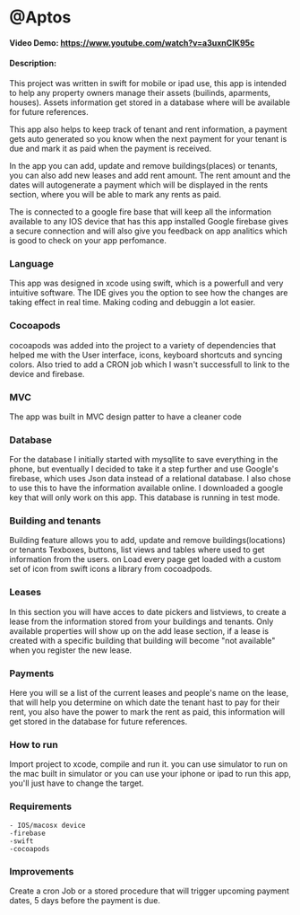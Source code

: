# @Aptos
#### Video Demo:  https://www.youtube.com/watch?v=a3uxnCIK95c
#### Description:
This project was written in swift for mobile or ipad use, this app is intended to help any property owners manage their assets (builinds, aparments, houses). Assets information get stored in a database where
will be available for future references.

This app also helps to keep track of tenant and rent information, a payment gets auto generated so you know when the next payment for your tenant is due and mark it as paid when the payment is received.

In the app you can add, update and remove buildings(places) or tenants, you can also add new leases and add rent amount. The rent amount and the dates will autogenerate a payment which will be displayed in the rents section, where you will be able to mark any rents as paid.

The is connected to a google
fire base that will keep all the information available to any IOS device that has this app installed
Google firebase gives a secure connection and will also give you feedback on app analitics which is good to check on your app perfomance.

### Language
This app was designed in xcode using swift, which is a powerfull and very intuitive software. The IDE gives you the option to see how the changes are taking effect in real time. Making coding and debuggin a lot easier.

### Cocoapods
cocoapods was added into the project to a variety of dependencies that helped me with the User interface, icons, keyboard shortcuts and syncing colors.
Also tried to add a CRON job which I wasn't successfull to link to the device and firebase.

### MVC
The app was built in MVC design patter to have a cleaner code

### Database
For the database I initially started with mysqllite to save everything in the phone, but eventually I decided to take it a step further and use Google's firebase, which uses Json data instead of a relational
database. I also chose to use this to have the information available online.
I downloaded a google key that will only work on this app. This database is running in test mode.

### Building and tenants
Building feature allows you to add, update and remove buildings(locations) or tenants
Texboxes, buttons, list views and tables where used to get information from the users.
on Load every page get loaded with a custom set of icon from swift icons a library from cocoadpods.

### Leases

In this section you will have acces to date pickers and listviews, to create a lease from the information stored from your buildings and tenants.
Only available properties will show up on the add lease section, if a lease is created with a specific building that building will become "not available" when you register the new lease.

### Payments

Here you will se a list of the current leases and people's name on the lease, that will help you determine on which date the tenant hast to pay for their rent, you also have the power to mark the rent as paid,
this information will get stored in the database for future references.

### How to run
Import project to xcode, compile and run it.
you can use simulator to run on the mac built in simulator or you can use your iphone or ipad to run this app, you'll just have to change the target.
### Requirements
    - IOS/macosx device
    -firebase
    -swift
    -cocoapods

### Improvements
Create a cron Job or a stored procedure that will trigger upcoming payment dates, 5 days before the payment is due.
